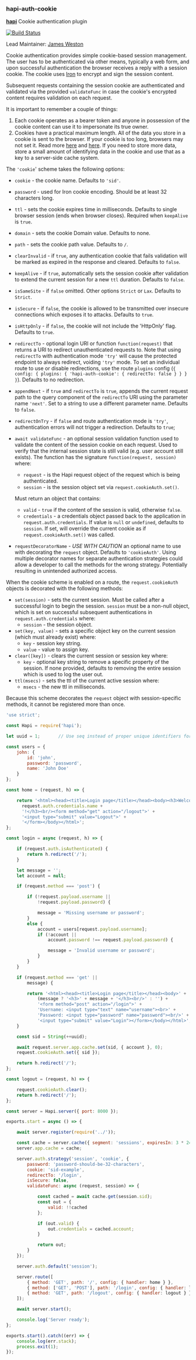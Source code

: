 ### hapi-auth-cookie

[**hapi**](https://github.com/hapijs/hapi) Cookie authentication plugin

[![Build Status](https://secure.travis-ci.org/hapijs/hapi-auth-cookie.png)](http://travis-ci.org/hapijs/hapi-auth-cookie)

Lead Maintainer: [James Weston](https://github.com/jaw187)

Cookie authentication provides simple cookie-based session management. The user has to be
authenticated via other means, typically a web form, and upon successful authentication
the browser receives a reply with a session cookie. The cookie uses [Iron](https://github.com/hueniverse/iron) to encrypt and sign the session content.

Subsequent requests containing the session cookie are authenticated and validated via the provided `validateFunc` in case the cookie's encrypted content requires validation on each request.

It is important to remember a couple of things:

1. Each cookie operates as a bearer token and anyone in possession of the cookie content can use it to impersonate its true owner.
2. Cookies have a practical maximum length. All of the data you store in a cookie is sent to the browser. If your cookie is too long, browsers may not set it. Read more [here](http://webdesign.about.com/od/cookies/f/web-cookies-size-limit.htm) and [here](http://www.ietf.org/rfc/rfc2965.txt). If you need to store more data, store a small amount of identifying data in the cookie and use that as a key to a server-side cache system.

The `'cookie`' scheme takes the following options:

- `cookie` - the cookie name. Defaults to `'sid'`.
- `password` - used for Iron cookie encoding. Should be at least 32 characters long.
- `ttl` - sets the cookie expires time in milliseconds. Defaults to single browser session (ends
  when browser closes). Required when `keepAlive` is `true`.
- `domain` - sets the cookie Domain value. Defaults to none.
- `path` - sets the cookie path value. Defaults to `/`.
- `clearInvalid` - if `true`, any authentication cookie that fails validation will be marked as
  expired in the response and cleared. Defaults to `false`.
- `keepAlive` - if `true`, automatically sets the session cookie after validation to extend the
  current session for a new `ttl` duration. Defaults to `false`.
- `isSameSite` - if `false` omitted. Other options `Strict` or `Lax`. Defaults to `Strict`.
- `isSecure` - if `false`, the cookie is allowed to be transmitted over insecure connections which
  exposes it to attacks. Defaults to `true`.
- `isHttpOnly` - if `false`, the cookie will not include the 'HttpOnly' flag. Defaults to `true`.
- `redirectTo` - optional login URI or function `function(request)` that returns a URI to redirect unauthenticated requests to. Note that using
  `redirectTo` with authentication mode `'try'` will cause the protected endpoint to always
  redirect, voiding `'try'` mode. To set an individual route to use or disable redirections, use
  the route `plugins` config (`{ config: { plugins: { 'hapi-auth-cookie': { redirectTo: false } } } }`).
  Defaults to no redirection.
- `appendNext` - if `true` and `redirectTo` is `true`, appends the current request path to the
  query component of the `redirectTo` URI using the parameter name `'next'`. Set to a string to use
  a different parameter name. Defaults to `false`.
- `redirectOnTry` - if `false` and route authentication mode is `'try'`, authentication errors will
  not trigger a redirection. Defaults to `true`;
- `await validateFunc` - an optional session validation function used to validate the content of the
  session cookie on each request. Used to verify that the internal session state is still valid
  (e.g. user account still exists). The function has the signature `function(request, session)`
  where:
    - `request` - is the Hapi request object of the request which is being authenticated.
    - `session` - is the session object set via `request.cookieAuth.set()`.

  Must return an object that contains:
    - `valid` - `true` if the content of the session is valid, otherwise `false`.
    - `credentials` - a credentials object passed back to the application in
      `request.auth.credentials`. If value is `null` or `undefined`, defaults to `session`. If
      set, will override the current cookie as if `request.cookieAuth.set()` was called.
- `requestDecoratorName` - *USE WITH CAUTION* an optional name to use with decorating the `request` object.  Defaults to `'cookieAuth'`.  Using multiple decorator names for separate authentication strategies could allow a developer to call the methods for the wrong strategy.  Potentially resulting in unintended authorized access.

When the cookie scheme is enabled on a route, the `request.cookieAuth` objects is decorated with
the following methods:
- `set(session)` - sets the current session. Must be called after a successful login to begin the
  session. `session` must be a non-null object, which is set on successful subsequent
  authentications in `request.auth.credentials` where:
    - `session` - the session object.
- `set(key, value)` - sets a specific object key on the current session (which must already exist)
  where:
    - `key` - session key string.
    - `value` - value to assign key.
- `clear([key])` - clears the current session or session key where:
    - `key` - optional key string to remove a specific property of the session. If none provided,
      defaults to removing the entire session which is used to log the user out.
- `ttl(msecs)` - sets the ttl of the current active session where:
    - `msecs` - the new ttl in milliseconds.

Because this scheme decorates the `request` object with session-specific methods, it cannot be
registered more than once.

```javascript
'use strict';

const Hapi = require('hapi');

let uuid = 1;       // Use seq instead of proper unique identifiers for demo only

const users = {
    john: {
        id: 'john',
        password: 'password',
        name: 'John Doe'
    }
};

const home = (request, h) => {

    return '<html><head><title>Login page</title></head><body><h3>Welcome ' +
      request.auth.credentials.name +
      '!</h3><br/><form method="get" action="/logout">' +
      '<input type="submit" value="Logout">' +
      '</form></body></html>';
};

const login = async (request, h) => {

    if (request.auth.isAuthenticated) {
        return h.redirect('/');
    }

    let message = '';
    let account = null;

    if (request.method === 'post') {

        if (!request.payload.username ||
            !request.payload.password) {

            message = 'Missing username or password';
        }
        else {
            account = users[request.payload.username];
            if (!account ||
                account.password !== request.payload.password) {

                message = 'Invalid username or password';
            }
        }
    }

    if (request.method === 'get' ||
        message) {

        return '<html><head><title>Login page</title></head><body>' +
            (message ? '<h3>' + message + '</h3><br/>' : '') +
            '<form method="post" action="/login">' +
            'Username: <input type="text" name="username"><br>' +
            'Password: <input type="password" name="password"><br/>' +
            '<input type="submit" value="Login"></form></body></html>';
    }

    const sid = String(++uuid);

    await request.server.app.cache.set(sid, { account }, 0);
    request.cookieAuth.set({ sid });

    return h.redirect('/');
};

const logout = (request, h) => {

    request.cookieAuth.clear();
    return h.redirect('/');
};

const server = Hapi.server({ port: 8000 });

exports.start = async () => {

    await server.register(require('../'));

    const cache = server.cache({ segment: 'sessions', expiresIn: 3 * 24 * 60 * 60 * 1000 });
    server.app.cache = cache;

    server.auth.strategy('session', 'cookie', {
        password: 'password-should-be-32-characters',
        cookie: 'sid-example',
        redirectTo: '/login',
        isSecure: false,
        validateFunc: async (request, session) => {

            const cached = await cache.get(session.sid);
            const out = {
                valid: !!cached
            };

            if (out.valid) {
                out.credentials = cached.account;
            }

            return out;
        }
    });

    server.auth.default('session');

    server.route([
        { method: 'GET', path: '/', config: { handler: home } },
        { method: ['GET', 'POST'], path: '/login', config: { handler: login, auth: { mode: 'try' }, plugins: { 'hapi-auth-cookie': { redirectTo: false } } } },
        { method: 'GET', path: '/logout', config: { handler: logout } }
    ]);

    await server.start();

    console.log('Server ready');
};

exports.start().catch((err) => {
    console.log(err.stack);
    process.exit(1);
});
```
